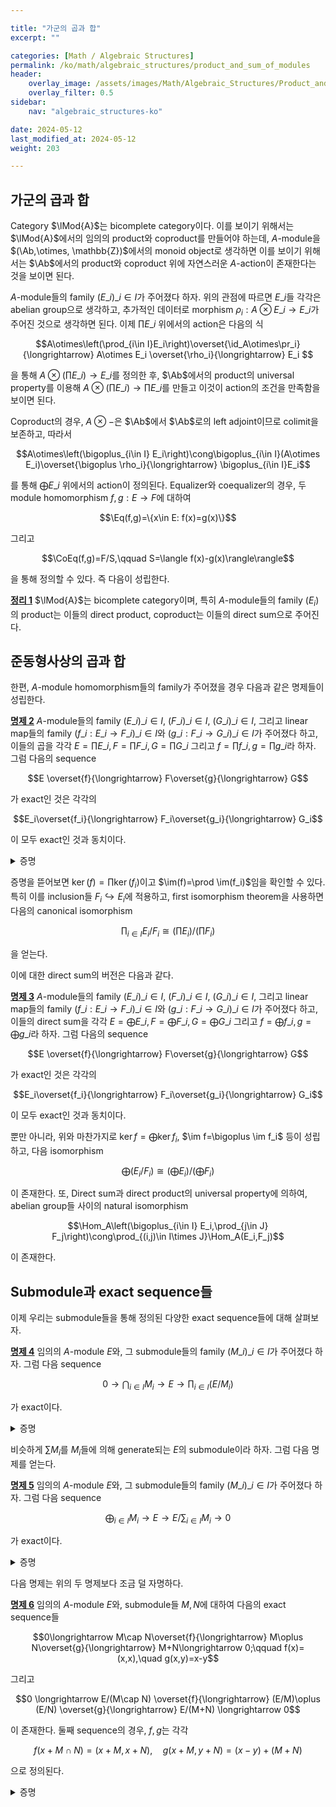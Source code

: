 ```yaml
---

title: "가군의 곱과 합"
excerpt: ""

categories: [Math / Algebraic Structures]
permalink: /ko/math/algebraic_structures/product_and_sum_of_modules
header:
    overlay_image: /assets/images/Math/Algebraic_Structures/Product_and_sum_of_modules.png
    overlay_filter: 0.5
sidebar: 
    nav: "algebraic_structures-ko"

date: 2024-05-12
last_modified_at: 2024-05-12
weight: 203

---
```


## 가군의 곱과 합

Category $\lMod{A}$는 bicomplete category이다. 이를 보이기 위해서는 $\lMod{A}$에서의 임의의 product와 coproduct를 만들어야 하는데, $A$-module을 $(\Ab,\otimes, \mathbb{Z})$에서의 monoid object로 생각하면 이를 보이기 위해서는 $\Ab$에서의 product와 coproduct 위에 자연스러운 $A$-action이 존재한다는 것을 보이면 된다.

$A$-module들의 family $(E\_i)\_{i\in I}$가 주어졌다 하자. 위의 관점에 따르면 $E\_i$들 각각은 abelian group으로 생각하고, 추가적인 데이터로 morphism $\rho_i:A\otimes E\_i \rightarrow E\_i$가 주어진 것으로 생각하면 된다. 이제 $\prod E\_i$ 위에서의 action은 다음의 식

$$A\otimes\left(\prod_{i\in I}E_i\right)\overset{\id_A\otimes\pr_i}{\longrightarrow} A\otimes E_i \overset{\rho_i}{\longrightarrow} E_i $$

을 통해 $A\otimes\left(\prod E\_i\right) \rightarrow E\_i$를 정의한 후, $\Ab$에서의 product의 universal property를 이용해 $A\otimes\left(\prod E\_i\right) \rightarrow \prod E\_i$를 만들고 이것이 action의 조건을 만족함을 보이면 된다. 

Coproduct의 경우, $A\otimes-$은 $\Ab$에서 $\Ab$로의 left adjoint이므로 colimit을 보존하고, 따라서 

$$A\otimes\left(\bigoplus_{i\in I} E_i\right)\cong\bigoplus_{i\in I}(A\otimes E_i)\overset{\bigoplus \rho_i}{\longrightarrow} \bigoplus_{i\in I}E_i$$

를 통해 $\bigoplus E\_i$ 위에서의 action이 정의된다. Equalizer와 coequalizer의 경우, 두 module homomorphism $f,g:E \rightarrow F$에 대하여

$$\Eq(f,g)=\{x\in E: f(x)=g(x)\}$$

그리고

$$\CoEq(f,g)=F/S,\qquad S=\langle f(x)-g(x)\rangle\rangle$$

을 통해 정의할 수 있다. 즉 다음이 성립한다. 

<div class="proposition" markdown="1">

<ins id="thm1">**정리 1**</ins> $\lMod{A}$는 bicomplete category이며, 특히 $A$-module들의 family $(E_i)$의 product는 이들의 direct product, coproduct는 이들의 direct sum으로 주어진다.

</div>

## 준동형사상의 곱과 합

한편, $A$-module homomorphism들의 family가 주어졌을 경우 다음과 같은 명제들이 성립한다. 

<div class="proposition" markdown="1">

<ins id="prop2">**명제 2**</ins> $A$-module들의 family $(E\_i)\_{i\in I}$, $(F\_i)\_{i\in I}$, $(G\_i)\_{i\in I}$, 그리고 linear map들의 family $(f\_i:E\_i \rightarrow F\_i)\_{i\in I}$와 $(g\_i:F\_i \rightarrow G\_i)\_{i\in I}$가 주어졌다 하고, 이들의 곱을 각각 $E=\prod E\_i, F=\prod F\_i, G=\prod G\_i$ 그리고 $f=\prod f\_i,g=\prod g\_i$라 하자. 그럼 다음의 sequence

$$E \overset{f}{\longrightarrow} F\overset{g}{\longrightarrow} G$$

가 exact인 것은 각각의

$$E_i\overset{f_i}{\longrightarrow} F_i\overset{g_i}{\longrightarrow} G_i$$

이 모두 exact인 것과 동치이다.

</div>
<details class="proof" markdown="1">
<summary>증명</summary>

임의의 $y=(y_i)\in F$에 대하여,

$$y\in\ker g\iff g(y)=0\iff g_i(y_i)=0\text{ for all $i$}\iff y_i\in\ker g_i\text{ for all $i$}$$

이고, 비슷하게 $y\in \im(f)$인 것은 적당한 $x=(x_i)\in E$가 존재하여 $y=f(x)$인 것과 동치이며, 따라서 모든 $i$에 대하여 $y_i=f(x_i)$, 즉 모든 $i$에 대하여 $y_i\in\im(f_i)$인 것과 동치이다.

</details>

증명을 뜯어보면 $\ker(f)=\prod\ker(f_i)$이고 $\im(f)=\prod \im(f_i)$임을 확인할 수 있다. 특히 이를 inclusion들 $F_i\hookrightarrow E_i$에 적용하고, first isomorphism theorem을 사용하면 다음의 canonical isomorphism

$$\prod_{i\in I} E_i/F_i\cong \left(\prod E_i\right)\bigg/\left(\prod F_i\right)$$

을 얻는다. 

이에 대한 direct sum의 버전은 다음과 같다.

<div class="proposition" markdown="1">

<ins id="prop3">**명제 3**</ins> $A$-module들의 family $(E\_i)\_{i\in I}$, $(F\_i)\_{i\in I}$, $(G\_i)\_{i\in I}$, 그리고 linear map들의 family $(f\_i:E\_i \rightarrow F\_i)\_{i\in I}$와 $(g\_i:F\_i \rightarrow G\_i)\_{i\in I}$가 주어졌다 하고, 이들의 direct sum을 각각 $E=\bigoplus E\_i, F=\bigoplus F\_i, G=\bigoplus G\_i$ 그리고 $f=\bigoplus f\_i,g=\bigoplus g\_i$라 하자. 그럼 다음의 sequence

$$E \overset{f}{\longrightarrow} F\overset{g}{\longrightarrow} G$$

가 exact인 것은 각각의

$$E_i\overset{f_i}{\longrightarrow} F_i\overset{g_i}{\longrightarrow} G_i$$

이 모두 exact인 것과 동치이다.

</div>

뿐만 아니라, 위와 마찬가지로 $\ker f=\bigoplus\ker f_i$, $\im f=\bigoplus \im f_i$ 등이 성립하고, 다음 isomorphism 

$$\bigoplus(E_i/F_i)\cong\left(\bigoplus E_i\right)\bigg/\left(\bigoplus F_i\right)$$

이 존재한다. 또, Direct sum과 direct product의 universal property에 의하여, abelian group들 사이의 natural isomorphism

$$\Hom_A\left(\bigoplus_{i\in I} E_i,\prod_{j\in J} F_j\right)\cong\prod_{(i,j)\in I\times J}\Hom_A(E_i,F_j)$$

이 존재한다.

## Submodule과 exact sequence들

이제 우리는 submodule들을 통해 정의된 다양한 exact sequence들에 대해 살펴보자. 

<div class="proposition" markdown="1">

<ins id="prop4">**명제 4**</ins> 임의의 $A$-module $E$와, 그 submodule들의 family $(M\_i)\_{i\in I}$가 주어졌다 하자. 그럼 다음 sequence

$$0\rightarrow \bigcap_{i\in I} M_i\rightarrow E\rightarrow\prod_{i\in I} (E/M_i)$$

가 exact이다.

</div>
<details class="proof" markdown="1">
<summary>증명</summary>

$E$에서의 exactness만 보이면 된다. Linear map $E \rightarrow\prod(E/M_i)$가 어떻게 얻어졌는지를 생각하면, 각각의 $i$마다 canonical projection들 $E \rightarrow E/M_i$를 생각한 후 이들에 product의 universal property를 적용하여 얻어진다. 그럼 이 linear map의 kernel은 모든 $i$에 대하여 $\ker(E \rightarrow E/M_i)$에 속하는 원소들의 모임, 즉 $\bigcap M_i$이다.

</details>

비슷하게 $\sum M_i$를 $M_i$들에 의해 generate되는 $E$의 submodule이라 하자. 그럼 다음 명제를 얻는다.

<div class="proposition" markdown="1">

<ins id="prop5">**명제 5**</ins> 임의의 $A$-module $E$와, 그 submodule들의 family $(M\_i)\_{i\in I}$가 주어졌다 하자. 그럼 다음 sequence

$$\bigoplus_{i\in I} M_i \rightarrow E\rightarrow E\bigg/\sum_{i\in I} M_i\rightarrow 0$$

가 exact이다.

</div>
<details class="proof" markdown="1">
<summary>증명</summary>

마찬가지로 $E$에서의 exactness만 보이면 충분한데, $\bigoplus M_i \rightarrow E$는 inclusion들 $M_i \hookrightarrow E$에 의해 얻어진다. 이 map의 image를 생각해보면 $M_i$의 원소들을 유한하게 더하여 얻어질 수 있는 원소들, 즉 $\sum M_i$의 원소이다.

</details>

다음 명제는 위의 두 명제보다 조금 덜 자명하다.

<div class="proposition" markdown="1">

<ins id="prop6">**명제 6**</ins> 임의의 $A$-module $E$와, submodule들 $M,N$에 대하여 다음의 exact sequence들

$$0\longrightarrow M\cap N\overset{f}{\longrightarrow} M\oplus N\overset{g}{\longrightarrow} M+N\longrightarrow 0;\qquad f(x)=(x,x),\quad g(x,y)=x-y$$

그리고

$$0 \longrightarrow E/(M\cap N) \overset{f}{\longrightarrow} (E/M)\oplus (E/N) \overset{g}{\longrightarrow} E/(M+N) \longrightarrow 0$$

이 존재한다. 둘째 sequence의 경우, $f,g$는 각각

$$f(x+M\cap N)=(x+M, x+N),\quad g(x+M, y+N)=(x-y)+(M+N)$$

으로 정의된다.

</div>
<details class="proof" markdown="1">
<summary>증명</summary>

우선 첫 번째 sequence의 경우, 오직 $\ker g\subseteq \im f$인 것만이 자명하지 않은데, 이 또한 $g(x,y)=0$이라 가정하면 $x-y=0$이므로 $x=y$가 되어 $(x,y)\in \im f$여야 한다. 

두 번째 sequence의 경우, 

</details>